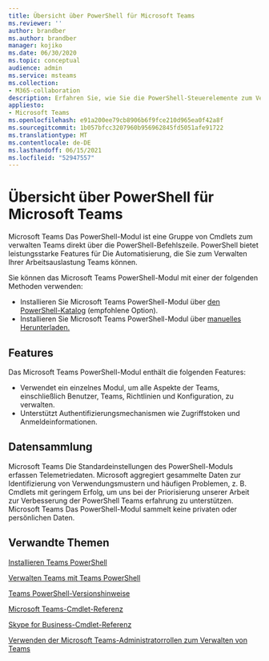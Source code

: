 ```yaml
---
title: Übersicht über PowerShell für Microsoft Teams
ms.reviewer: ''
author: brandber
ms.author: brandber
manager: kojiko
ms.date: 06/30/2020
ms.topic: conceptual
audience: admin
ms.service: msteams
ms.collection:
- M365-collaboration
description: Erfahren Sie, wie Sie die PowerShell-Steuerelemente zum Verwalten von Microsoft Teams.
appliesto:
- Microsoft Teams
ms.openlocfilehash: e91a200ee79cb8906b6f9fce210d965ea0f42a8f
ms.sourcegitcommit: 1b057bfcc3207960b956962845fd5051afe91722
ms.translationtype: MT
ms.contentlocale: de-DE
ms.lasthandoff: 06/15/2021
ms.locfileid: "52947557"
---
```

# <a name="microsoft-teams-powershell-overview"></a>Übersicht über PowerShell für Microsoft Teams

Microsoft Teams Das PowerShell-Modul ist eine Gruppe von Cmdlets zum verwalten Teams direkt über die PowerShell-Befehlszeile. PowerShell bietet leistungsstarke Features für Die Automatisierung, die Sie zum Verwalten Ihrer Arbeitsauslastung Teams können.  

Sie können das Microsoft Teams PowerShell-Modul mit einer der folgenden Methoden verwenden: 

- Installieren Sie Microsoft Teams PowerShell-Modul über [den PowerShell-Katalog](https://www.powershellgallery.com/packages/MicrosoftTeams) (empfohlene Option). 
- Installieren Sie Microsoft Teams PowerShell-Modul über [manuelles Herunterladen.](https://www.powershellgallery.com/packages/MicrosoftTeams) 


## <a name="features"></a>Features 

Das Microsoft Teams PowerShell-Modul enthält die folgenden Features: 

- Verwendet ein einzelnes Modul, um alle Aspekte der Teams, einschließlich Benutzer, Teams, Richtlinien und Konfiguration, zu verwalten.  
- Unterstützt Authentifizierungsmechanismen wie Zugriffstoken und Anmeldeinformationen. 

##  <a name="data-collection"></a>Datensammlung 

Microsoft Teams Die Standardeinstellungen des PowerShell-Moduls erfassen Telemetriedaten. Microsoft aggregiert gesammelte Daten zur Identifizierung von Verwendungsmustern und häufigen Problemen, z. B. Cmdlets mit geringem Erfolg, um uns bei der Priorisierung unserer Arbeit zur Verbesserung der PowerShell Teams erfahrung zu unterstützen. Microsoft Teams Das PowerShell-Modul sammelt keine privaten oder persönlichen Daten.  

## <a name="related-topics"></a>Verwandte Themen

[Installieren Teams PowerShell](teams-powershell-install.md)

[Verwalten Teams mit Teams PowerShell](teams-powershell-managing-teams.md)

[Teams PowerShell-Versionshinweise](teams-powershell-release-notes.md)

[Microsoft Teams-Cmdlet-Referenz](/powershell/teams/?view=teams-ps)

[Skype for Business-Cmdlet-Referenz](/powershell/skype/intro?view=skype-ps)

[Verwenden der Microsoft Teams-Administratorrollen zum Verwalten von Teams](using-admin-roles.md)
